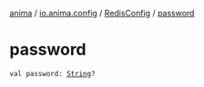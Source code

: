 [anima](../../index.md) / [io.anima.config](../index.md) / [RedisConfig](index.md) / [password](./password.md)

# password

`val password: `[`String`](https://kotlinlang.org/api/latest/jvm/stdlib/kotlin/-string/index.html)`?`